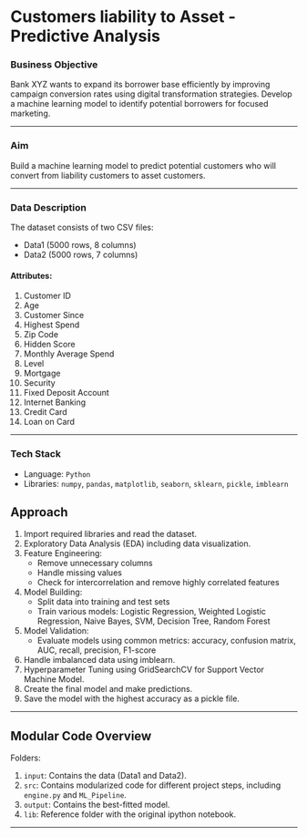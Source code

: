 # Customers liability to Asset - Predictive Analysis

### Business Objective
Bank XYZ wants to expand its borrower base efficiently by improving campaign conversion rates using digital transformation strategies. Develop a machine learning model to identify potential borrowers for focused marketing.

---

### Aim

Build a machine learning model to predict potential customers who will convert from liability customers to asset customers.

---

### Data Description
The dataset consists of two CSV files:
- Data1 (5000 rows, 8 columns)
- Data2 (5000 rows, 7 columns)

#### Attributes:

1. Customer ID
2. Age
3. Customer Since
4. Highest Spend
5. Zip Code
6. Hidden Score
7. Monthly Average Spend
8. Level
9. Mortgage
10. Security
11. Fixed Deposit Account
12. Internet Banking
13. Credit Card
14. Loan on Card



---

### Tech Stack
- Language: `Python`
- Libraries: `numpy`, `pandas`, `matplotlib`, `seaborn`, `sklearn`, `pickle`, `imblearn`

## Approach

1. Import required libraries and read the dataset.
2. Exploratory Data Analysis (EDA) including data visualization.
3. Feature Engineering:
   - Remove unnecessary columns
   - Handle missing values
   - Check for intercorrelation and remove highly correlated features
4. Model Building:
   - Split data into training and test sets
   - Train various models: Logistic Regression, Weighted Logistic Regression, Naive Bayes, SVM, Decision Tree, Random Forest
5. Model Validation:
   - Evaluate models using common metrics: accuracy, confusion matrix, AUC, recall, precision, F1-score
6. Handle imbalanced data using imblearn.
7. Hyperparameter Tuning using GridSearchCV for Support Vector Machine Model.
8. Create the final model and make predictions.
9. Save the model with the highest accuracy as a pickle file.

---

## Modular Code Overview

Folders:
1. `input`: Contains the data (Data1 and Data2).
2. `src`: Contains modularized code for different project steps, including `engine.py` and `ML_Pipeline`.
3. `output`: Contains the best-fitted model.
4. `lib`: Reference folder with the original ipython notebook.

---
